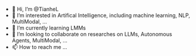 - 👋 Hi, I’m @TianheL
- 👀 I’m interested in Artifical Intelligence, including machine learning, NLP, MultiModal, ...
- 🌱 I’m currently learning LMMs
- 💞️ I’m looking to collaborate on researches on LLMs, Autonomous Agents, MultiModal, ...
- 📫 How to reach me ...
